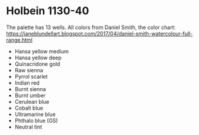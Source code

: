 # Holbein 1130-40

The palette has 13 wells. All colors from Daniel Smith, the color chart:
<https://janeblundellart.blogspot.com/2017/04/daniel-smith-watercolour-full-range.html>

* Hansa yellow medium
* Hansa yellow deep
* Quinacridone gold
* Raw sienna
* Pyrrol scarlet
* Indian red
* Burnt sienna
* Burnt umber
* Cerulean blue
* Cobalt blue
* Ultramarine blue
* Phthalo blue (GS)
* Neutral tint
